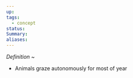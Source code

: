 ```yaml
---
up: 
tags:
  - concept
status: 
Summary:
aliases:
---
```

*Definition*
~
- Animals graze autonomously for most of year
<!--SR:!2025-03-14,4,270-->